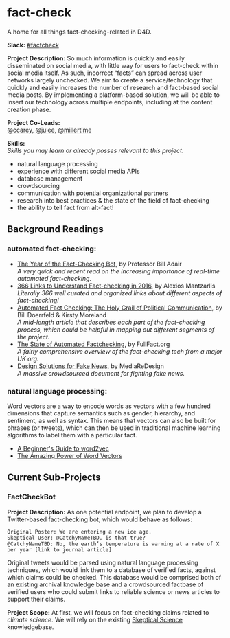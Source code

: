 # fact-check
A home for all things fact-checking-related in D4D. 

**Slack:** [#factcheck](https://datafordemocracy.slack.com/messages/factcheck/)

**Project Description:**
So much information is quickly and easily disseminated on social media, with little way for users to fact-check within social media itself. As such, incorrect “facts” can spread across user networks largely unchecked. We aim to create a service/technology that quickly and easily increases the number of research and fact-based social media posts. By implementing a platform-based solution, we will be able to insert our technology across multiple endpoints, including at the content creation phase.

**Project Co-Leads:**  
[@ccarey](https://datafordemocracy.slack.com/messages/@ccarey/), [@julee](https://datafordemocracy.slack.com/messages/@julee/), [@millertime](https://datafordemocracy.slack.com/messages/@millertime/)

**Skills:**  
_Skills you may learn or already posses relevant to this project._
* natural language processing
* experience with different social media APIs
* database management
* crowdsourcing
* communication with potential organizational partners
* research into best practices & the state of the field of fact-checking
* the ability to tell fact from alt-fact! 

## Background Readings
### automated fact-checking:
* [The Year of the Fact-Checking Bot](http://www.niemanlab.org/2016/12/the-year-of-the-fact-checking-bot/), by Professor Bill Adair  
 _A very quick and recent read on the increasing importance of real-time automated fact-checking._
* [366 Links to Understand Fact-checking in 2016](http://www.poynter.org/2016/366-links-to-understand-fact-checking-in-2016/440618/), by Alexios Mantzarlis  
  _Literally 366 well curated and organized links about different aspects of fact-checking!_
* [Automated Fact Checking: The Holy Grail of Political Communication](http://nordicapis.com/automated-fact-checking-the-holy-grail-of-political-communication/), by Bill Doerrfeld & Kirsty Moreland  
  _A mid-length article that describes each part of the fact-checking process, which could be helpful in mapping out different segments of the project._ 
* [The State of Automated Factchecking](https://fullfact.org/media/uploads/full_fact-the_state_of_automated_factchecking_aug_2016.pdf), by FullFact.org  
  _A fairly comprehensive overview of the fact-checking tech from a major UK org._
* [Design Solutions for Fake News](https://docs.google.com/document/d/1OPghC4ra6QLhaHhW8QvPJRMKGEXT7KaZtG_7s5-UQrw/edit), by MediaReDesign  
  _A massive crowdsourced document for fighting fake news._ 

### natural language processing: 
Word vectors are a way to encode words as vectors with a few hundred dimensions that capture semantics such as gender, hierarchy, and sentiment, as well as syntax. This means that vectors can also be built for phrases (or tweets), which can then be used in traditional machine learning algorithms to label them with a particular fact.
* [A Beginner's Guide to word2vec](https://www.distilled.net/resources/a-beginners-guide-to-word2vec-aka-whats-the-opposite-of-canada/)
* [The Amazing Power of Word Vectors](https://blog.acolyer.org/2016/04/21/the-amazing-power-of-word-vectors/)

## Current Sub-Projects
### FactCheckBot
**Project Description:**
As one potential endpoint, we plan to develop a Twitter-based fact-checking bot, which would behave as follows:
```
Original Poster: We are entering a new ice age. 
Skeptical User: @CatchyNameTBD, is that true?
@CatchyNameTBD: No, the earth’s temperature is warming at a rate of X per year [link to journal article]
```
Original tweets would be parsed using natural language processing techniques, which would link them to a database of verified facts, against which claims could be checked. This database would be comprised both of an existing archival knowledge base and a crowdsourced factbase of verified users who could submit links to reliable science or news articles to support their claims. 

**Project Scope:**
At first, we will focus on fact-checking claims related to _climate science_. We will rely on the existing [Skeptical Science](https://www.skepticalscience.com/) knowledgebase.
